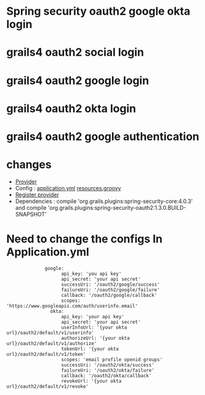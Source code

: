 # Spring security oauth2 google okta login
# grails4 oauth2 social login
# grails4 oauth2 google login
# grails4 oauth2 okta login
# grails4 oauth2 google authentication
# changes
<ul>
<li><a href="https://github.com/dhirajbadu/grails4_oauth2_social_login/tree/main/src/main/groovy/com/auth/provider">Provider</a></li>
<li>Config : <a href="https://github.com/dhirajbadu/grails4_oauth2_social_login/blob/main/grails-app/conf/application.yml">application.yml</a> <a href="https://github.com/dhirajbadu/grails4_oauth2_social_login/blob/main/grails-app/conf/spring/resources.groovy">resources.groovy</a></li>
<li><a href="https://github.com/dhirajbadu/grails4_oauth2_social_login/blob/main/grails-app/init/auth/demo/BootStrap.groovy"> Register provider</a></li>
  <li>Dependencies : compile 'org.grails.plugins:spring-security-core:4.0.3' and compile 'org.grails.plugins:spring-security-oauth2:1.3.0.BUILD-SNAPSHOT'</li>
  </ul>
  
  # Need to change the configs In Application.yml
                  google:
                        api_key: 'you api key'
                        api_secret: 'your api secret'
                        successUri: '/oauth2/google/success'
                        failureUri: '/oauth2/google/failure'
                        callback: '/oauth2/google/callback'
                        scopes: 'https://www.googleapis.com/auth/userinfo.email'
                    okta:
                        api_key: 'your api key'
                        api_secret: 'your api secret'
                        userInfoUrl: '{your okta url}/oauth2/default/v1/userinfo'
                        authorizeUrl: '{your okta url}/oauth2/default/v1/authorize'
                        tokenUrl: '{your okta url}/oauth2/default/v1/token'
                        scopes: 'email profile openid groups'
                        successUri: '/oauth2/okta/success'
                        failureUri: '/oauth2/okta/failure'
                        callback: '/oauth2/okta/callback'
                        revokeUrl: '{your okta url}/oauth2/default/v1/revoke'

